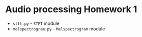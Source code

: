 # Audio processing Homework 1

* ```stft.py``` - ```STFT``` module
* ```melspectrogram.py``` - ```Melspectrogram``` module 